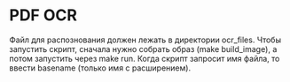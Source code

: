 # PDF OCR

Файл для распознования должен лежать в директории ocr_files.
Чтобы запустить скрипт, сначала нужно собрать образ (make build_image), а потом запустить через make run.
Когда скрипт запросит имя файла, то ввести basename (только имя с расширением).

